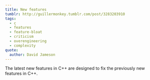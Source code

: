 ```yaml
---
title: New features
tumblr: http://guillermonkey.tumblr.com/post/3283203910
tags:
  - c
  - features
  - feature-bloat
  - criticism
  - overengineering
  - complexity
quote:
  author: David Jameson
---
```


The latest new features in C++ are designed to fix the previously new features in C++.
